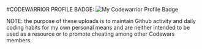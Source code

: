 #CODEWARRIOR PROFILE BADGE:         ![My Codewarrior Profile Badge](https://www.codewars.com/users/SVENTRIPIKAL/badges/large)


NOTE: the purpose of these uploads is to maintain Github activity and daily coding habits
      for my own personal means and are neither intended to be used as a resource or to
      promote cheating among other Codewars members.
